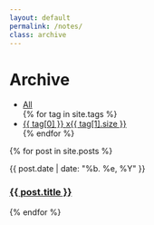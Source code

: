 ```yaml
---
layout: default
permalink: /notes/
class: archive
---
```

<h1>Archive</h1>

<ul class='tags'>
	<li>
		<a href='#tag-all' class='tag-all is-active'>All</a>
	</li>
	{% for tag in site.tags %}
	<li>
		<a href='#tag-{{ tag[0] | replace:' ','-' | downcase }}' class='tag-{{ tag[0] | replace:' ','-' | downcase }}'>{{ tag[0] }} <span>x{{ tag[1].size }}</span></a>
	</li>
	{% endfor %}
</ul>

{% for post in site.posts %}
<div class='archive__item{% for tag in post.tags %} tag-{{ tag | replace:' ','-' | downcase }}{% endfor %}'>
	<p class='date'>{{ post.date | date: "%b. %e, %Y" }}</p> 
	<h3><a href="{{ post.url }}">{{ post.title }}</a></h3>
</div>
{% endfor %}
